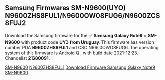 <h2>Samsung Firmwares SM-N9600(UYO) N9600ZHS8FUL1/N9600OWO8FUG6/N9600ZCS8FUJ2</h2>
Download the Samsung firmware for the ✅ <strong>Samsung Galaxy Note9 </strong> ⭐ <strong>SM-N9600</strong> with product code <strong>UYO</strong> <strong> from Uruguay</strong>. This firmware has version number PDA <strong>N9600ZHS8FUL1</strong> and CSC N9600OWO8FUG6. The operating system of this firmware is Android Q , with build date 2021-12-23. Changelist <strong>21680091</strong>.

[SM-N9600](https://samfirm.shop/samsung/model/SM-N9600)
[N9600ZHS8FUL1](https://samfirm.shop/samsung/pda/N9600ZHS8FUL1)
[Download Firmware Samsung Galaxy Note9 SM-N9600](https://samfirm.shop/samsung/firmware/484946)
